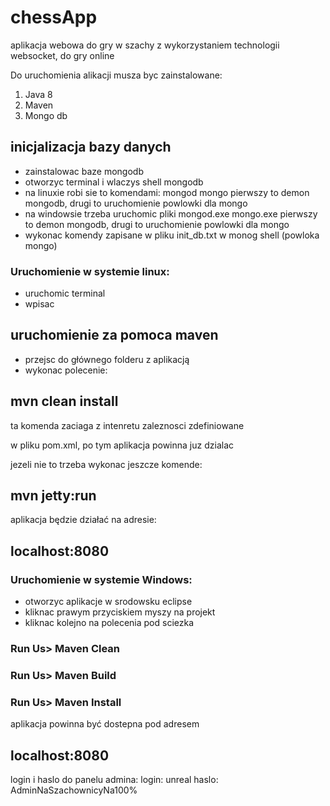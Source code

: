 # chessApp

aplikacja webowa do gry w szachy
z wykorzystaniem technologii websocket, do gry online

Do uruchomienia alikacji musza byc zainstalowane:

1. Java 8
2. Maven
3. Mongo db

## inicjalizacja bazy danych

- zainstalowac baze mongodb
- otworzyc terminal i wlaczys shell mongodb
- na linuxie robi sie to komendami: 
mongod 
mongo
pierwszy to demon mongodb, drugi to uruchomienie powlowki dla mongo
- na windowsie trzeba uruchomic pliki
mongod.exe
mongo.exe
pierwszy to demon mongodb, drugi to uruchomienie powlowki dla mongo
- wykonac komendy zapisane w pliku  init_db.txt w monog shell (powloka mongo)

### Uruchomienie w systemie linux:

- uruchomic terminal
- wpisac 

## uruchomienie za pomoca maven

- przejsc do głównego folderu z aplikacją
- wykonac polecenie:

## mvn clean install

ta komenda zaciaga z intenretu zaleznosci zdefiniowane 

w pliku pom.xml, po tym aplikacja powinna juz dzialac

jezeli nie to trzeba wykonac jeszcze komende:

## mvn jetty:run

aplikacja będzie działać na adresie:

## localhost:8080

### Uruchomienie w systemie Windows:

- otworzyc aplikacje w srodowsku eclipse 
- kliknac prawym przyciskiem myszy na projekt
- kliknac kolejno na polecenia pod sciezka

### Run Us> Maven Clean
### Run Us> Maven Build
### Run Us> Maven Install

aplikacja powinna być dostepna pod adresem

## localhost:8080

login i haslo do panelu admina:
login: unreal
haslo: AdminNaSzachownicyNa100%




